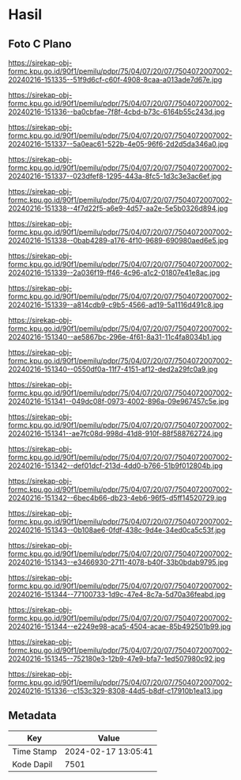 # Hasil

## Foto C Plano

https://sirekap-obj-formc.kpu.go.id/90f1/pemilu/pdpr/75/04/07/20/07/7504072007002-20240216-151335--51f9d6cf-c60f-4908-8caa-a013ade7d67e.jpg

https://sirekap-obj-formc.kpu.go.id/90f1/pemilu/pdpr/75/04/07/20/07/7504072007002-20240216-151336--ba0cbfae-7f8f-4cbd-b73c-6164b55c243d.jpg

https://sirekap-obj-formc.kpu.go.id/90f1/pemilu/pdpr/75/04/07/20/07/7504072007002-20240216-151337--5a0eac61-522b-4e05-96f6-2d2d5da346a0.jpg

https://sirekap-obj-formc.kpu.go.id/90f1/pemilu/pdpr/75/04/07/20/07/7504072007002-20240216-151337--023dfef8-1295-443a-8fc5-1d3c3e3ac6ef.jpg

https://sirekap-obj-formc.kpu.go.id/90f1/pemilu/pdpr/75/04/07/20/07/7504072007002-20240216-151338--4f7d22f5-a6e9-4d57-aa2e-5e5b0326d894.jpg

https://sirekap-obj-formc.kpu.go.id/90f1/pemilu/pdpr/75/04/07/20/07/7504072007002-20240216-151338--0bab4289-a176-4f10-9689-690980aed6e5.jpg

https://sirekap-obj-formc.kpu.go.id/90f1/pemilu/pdpr/75/04/07/20/07/7504072007002-20240216-151339--2a036f19-ff46-4c96-a1c2-01807e41e8ac.jpg

https://sirekap-obj-formc.kpu.go.id/90f1/pemilu/pdpr/75/04/07/20/07/7504072007002-20240216-151339--a814cdb9-c9b5-4566-ad19-5a1116d491c8.jpg

https://sirekap-obj-formc.kpu.go.id/90f1/pemilu/pdpr/75/04/07/20/07/7504072007002-20240216-151340--ae5867bc-296e-4f61-8a31-11c4fa8034b1.jpg

https://sirekap-obj-formc.kpu.go.id/90f1/pemilu/pdpr/75/04/07/20/07/7504072007002-20240216-151340--0550df0a-11f7-4151-af12-ded2a29fc0a9.jpg

https://sirekap-obj-formc.kpu.go.id/90f1/pemilu/pdpr/75/04/07/20/07/7504072007002-20240216-151341--049dc08f-0973-4002-896a-09e967457c5e.jpg

https://sirekap-obj-formc.kpu.go.id/90f1/pemilu/pdpr/75/04/07/20/07/7504072007002-20240216-151341--ae7fc08d-998d-41d8-910f-88f588762724.jpg

https://sirekap-obj-formc.kpu.go.id/90f1/pemilu/pdpr/75/04/07/20/07/7504072007002-20240216-151342--def01dcf-213d-4dd0-b766-51b9f012804b.jpg

https://sirekap-obj-formc.kpu.go.id/90f1/pemilu/pdpr/75/04/07/20/07/7504072007002-20240216-151342--6bec4b66-db23-4eb6-96f5-d5ff14520729.jpg

https://sirekap-obj-formc.kpu.go.id/90f1/pemilu/pdpr/75/04/07/20/07/7504072007002-20240216-151343--0b108ae6-0fdf-438c-9d4e-34ed0ca5c53f.jpg

https://sirekap-obj-formc.kpu.go.id/90f1/pemilu/pdpr/75/04/07/20/07/7504072007002-20240216-151343--e3466930-2711-4078-b40f-33b0bdab9795.jpg

https://sirekap-obj-formc.kpu.go.id/90f1/pemilu/pdpr/75/04/07/20/07/7504072007002-20240216-151344--77100733-1d9c-47e4-8c7a-5d70a36feabd.jpg

https://sirekap-obj-formc.kpu.go.id/90f1/pemilu/pdpr/75/04/07/20/07/7504072007002-20240216-151344--e2249e98-aca5-4504-acae-85b492501b99.jpg

https://sirekap-obj-formc.kpu.go.id/90f1/pemilu/pdpr/75/04/07/20/07/7504072007002-20240216-151345--752180e3-12b9-47e9-bfa7-1ed507980c92.jpg

https://sirekap-obj-formc.kpu.go.id/90f1/pemilu/pdpr/75/04/07/20/07/7504072007002-20240216-151336--c153c329-8308-44d5-b8df-c17910b1ea13.jpg


## Metadata

| Key        | Value               |
| ---------- | ------------------- |
| Time Stamp | 2024-02-17 13:05:41 |
| Kode Dapil | 7501                |



